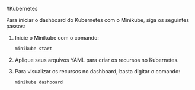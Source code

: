 #Kubernetes

Para iniciar o dashboard do Kubernetes com o Minikube, siga os seguintes passos:

1. Inicie o Minikube com o comando:
   ```bash
   minikube start
   ```

2. Aplique seus arquivos YAML para criar os recursos no Kubernetes.

3. Para visualizar os recursos no dashboard, basta digitar o comando:
   ```bash
   minikube dashboard
   ```
